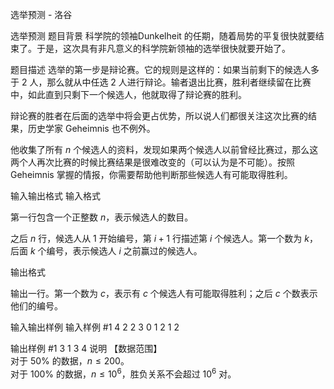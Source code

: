 



选举预测 - 洛谷














选举预测
题目背景
科学院的领袖Dunkelheit 的任期，随着局势的平复很快就要结束了。于是，这次具有非凡意义的科学院新领袖的选举很快就要开始了。

题目描述
选举的第一步是辩论赛。它的规则是这样的：如果当前剩下的候选人多于 $2$ 人，那么就从中任选 $2$ 人进行辩论。输者退出比赛，胜利者继续留在比赛中，如此直到只剩下一个候选人，他就取得了辩论赛的胜利。  

辩论赛的胜者在后面的选举中将会更占优势，所以说人们都很关注这次比赛的结果，历史学家 Geheimnis 也不例外。 

他收集了所有 $n$ 个候选人的资料，发现如果两个候选人以前曾经比赛过，那么这两个人再次比赛的时候比赛结果是很难改变的（可以认为是不可能）。按照 Geheimnis 掌握的情报，你需要帮助他判断那些候选人有可能取得胜利。

输入输出格式
输入格式

第一行包含一个正整数 $n$，表示候选人的数目。

之后 $n$ 行，候选人从 $1$ 开始编号，第 $i+1$ 行描述第 $i$ 个候选人。第一个数为 $k$，后面 $k$ 个编号，表示候选人 $i$ 之前赢过的候选人。

输出格式

输出一行。第一个数为 $c$，表示有 $c$ 个候选人有可能取得胜利；之后 $c$ 个数表示他们的编号。

输入输出样例
输入样例 #1
4
2 2 3
0
1 2
1 2

输出样例 #1
3 1 3 4
说明
【数据范围】   
对于 $50\%$ 的数据，$n \le 200$。   
对于 $100\%$ 的数据，$n \le 10^6$，胜负关系不会超过 $10^6$ 对。







